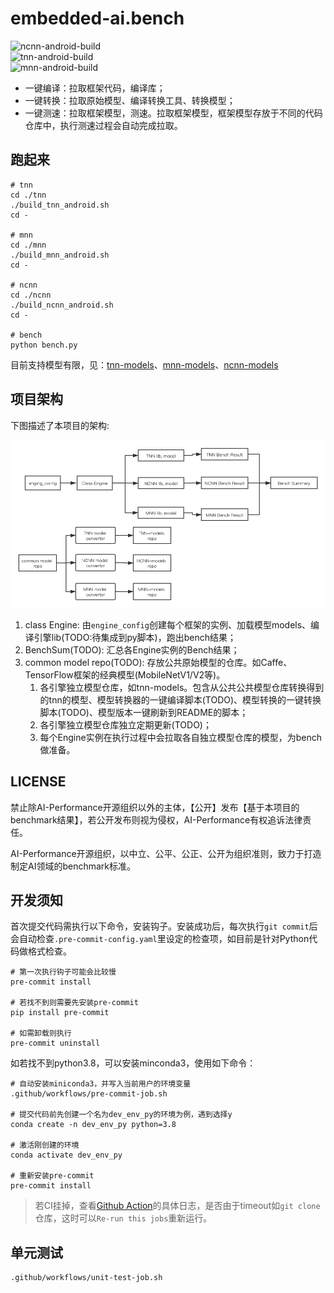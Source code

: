 # embedded-ai.bench

![ncnn-android-build](https://github.com/AI-performance/embedded-ai.bench/workflows/ncnn-android-build/badge.svg)  
![tnn-android-build](https://github.com/AI-performance/embedded-ai.bench/workflows/tnn-android-build/badge.svg)  
![mnn-android-build](https://github.com/AI-performance/embedded-ai.bench/workflows/mnn-android-build/badge.svg)

- 一键编译：拉取框架代码，编译库；
- 一键转换：拉取原始模型、编译转换工具、转换模型；
- 一键测速：拉取框架模型，测速。拉取框架模型，框架模型存放于不同的代码仓库中，执行测速过程会自动完成拉取。

## 跑起来

```shell
# tnn
cd ./tnn
./build_tnn_android.sh
cd -

# mnn
cd ./mnn
./build_mnn_android.sh
cd -

# ncnn
cd ./ncnn
./build_ncnn_android.sh
cd -

# bench
python bench.py
```

目前支持模型有限，见：[tnn-models](https://github.com/AI-performance/tnn-models)、[mnn-models](https://github.com/AI-performance/mnn-models)、[ncnn-models](https://github.com/AI-performance/ncnn-models)


## 项目架构

下图描述了本项目的架构:

![embedded-ai.bench architecture](./docs/bench-architecture.png "embedded-ai.bench architecture")

1. class Engine: 由`engine_config`创建每个框架的实例、加载模型models、编译引擎lib(TODO:待集成到py脚本)，跑出bench结果；
2. BenchSum(TODO): 汇总各Engine实例的Bench结果；
3. common model repo(TODO): 存放公共原始模型的仓库。如Caffe、TensorFlow框架的经典模型(MobileNetV1/V2等)。
    1. 各引擎独立模型仓库，如tnn-models。包含从公共公共模型仓库转换得到的tnn的模型、模型转换器的一键编译脚本(TODO)、模型转换的一键转换脚本(TODO)、模型版本一键刷新到README的脚本；
    2. 各引擎独立模型仓库独立定期更新(TODO)；
    3. 每个Engine实例在执行过程中会拉取各自独立模型仓库的模型，为bench做准备。
    
    
## LICENSE

禁止除AI-Performance开源组织以外的主体，【公开】发布【基于本项目的benchmark结果】，若公开发布则视为侵权，AI-Performance有权追诉法律责任。

AI-Performance开源组织，以中立、公平、公正、公开为组织准则，致力于打造制定AI领域的benchmark标准。
    
    
## 开发须知

首次提交代码需执行以下命令，安装钩子。安装成功后，每次执行`git commit`后会自动检查`.pre-commit-config.yaml`里设定的检查项，如目前是针对Python代码做格式检查。

```shell
# 第一次执行钩子可能会比较慢
pre-commit install

# 若找不到则需要先安装pre-commit
pip install pre-commit

# 如需卸载则执行
pre-commit uninstall
```

如若找不到python3.8，可以安装minconda3，使用如下命令：

```shell
# 自动安装miniconda3，并写入当前用户的环境变量
.github/workflows/pre-commit-job.sh

# 提交代码前先创建一个名为dev_env_py的环境为例，遇到选择y
conda create -n dev_env_py python=3.8

# 激活刚创建的环境
conda activate dev_env_py

# 重新安装pre-commit
pre-commit install
```

> 若CI挂掉，查看[Github Action](https://github.com/AI-performance/embedded-ai.bench/actions)的具体日志，是否由于timeout如`git clone`仓库，这时可以`Re-run this jobs`重新运行。


## 单元测试

```shell
.github/workflows/unit-test-job.sh
```
